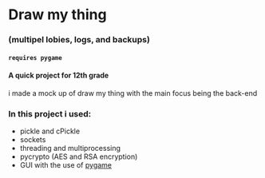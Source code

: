 # Draw my thing 
### (multipel lobies, logs, and backups)
#### `requires pygame`

#### A quick project for 12th grade
i made a mock up of draw my thing with the main focus being the back-end
### In this project i used:
- pickle and cPickle
- sockets
- threading and multiprocessing 
- pycrypto (AES and RSA encryption)
- GUI with the use of [pygame](https://github.com/pygame/)
